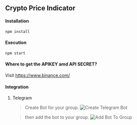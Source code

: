 ## Crypto Price Indicator

#### Installation

`npm install`

#### Execution

`npm start`

#### Where to get the APIKEY amd API SECRET?

Visit https://www.binance.com/

#### Integration

1. Telegram

   > Create Bot for your group.
   > ![Create Telegram Bot](https://github.com/johnmelodyme/CryptoIndicator/blob/main/assets/createbot%20.gif?raw=true)

   > then add the bot to your group.
   > ![Add Bot To Group](https://github.com/johnmelodyme/CryptoIndicator/blob/main/assets/addbottogroup.gif?raw=true)
